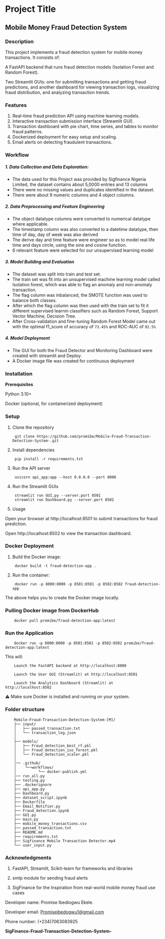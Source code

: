 # Project Title
## Mobile Money Fraud Detection System

### Description
This project implements a fraud detection system for mobile money transactions. It consists of:

A FastAPI backend that runs fraud detection models (Isolation Forest and Random Forest).

Two Streamlit GUIs: one for submitting transactions and getting fraud predictions, and another dashboard for viewing transaction logs, visualizing fraud distribution, and analyzing transaction trends.

### Features
1. Real-time fraud prediction API using machine learning models.
2. Interactive transaction submission interface (Streamlit GUI).
3. Transaction dashboard with pie chart, time series, and tables to monitor fraud patterns.
4. Dockerized deployment for easy setup and scaling.
5. Email alerts on detecting fraudulent transactions.

### Workflow
##### 1. Data Collection and Data Exploration:
   * The data used for this Project was provided by Sigfinance Nigeria Limited, the dataset contains about 5,0000 entries and 13 columns
   * There were no missing values and duplicates identified in the dataset.
   * There were about 9 numeric columns and 4 object columns.
##### 2. Data Preprocessing and Feature Engineering 
   * The object datatype columns were converted to numerical datatype where applicable.
   * The timestamp column was also converted to a datetime datatype, then time of day, day of week was also derived
   * The derive day and time feature were engineer so as to model real life time and days circle, using the sine and cosine function.
   * 6 relevant feature were selected for our unsupervised learning model
##### 3. Model Building and Evaluation
   * The dataset was split into train and test set.
   * The train set was fit into an unsupervised machine learning model called Isolation forest, which was able to flag an anomaly and non-anomaly transaction.
   * The flag column was inbalanced, the SMOTE function was used to balance both classes.
   * After which the flag column was then used with the train set to fit it different supervised learnin classifiers such as Random Forest, Support Vector Machine, Decision Tree.
   * After Cross-validation and fine-tuning Random Forest Model came out with the optimal f1_scure of accuracy of `73.45%` and ROC-AUC of `92.5%`
##### 4. Model Deployment
   * The GUI for both the Fraud Detector and Monitoring Dashboard were created with streamlit and Deploy.
   * A Docker image file was created for continuous deployment 

### Installation
<b>Prerequisites</b>

Python 3.10+

Docker (optional, for containerized deployment)

### Setup
1. Clone the repository

        git clone https://github.com/promibe/Mobile-Fraud-Transaction-Detection-System-.git


2. Install dependencies

        pip install -r requirements.txt

3. Run the API server

        uvicorn api_app:app --host 0.0.0.0 --port 8000

4. Run the Streamlit GUIs

        streamlit run GUI.py --server.port 8501
        streamlit run Dashboard.py --server.port 8502

5. Usage

Open your browser at http://localhost:8501 to submit transactions for fraud prediction.

Open http://localhost:8502 to view the transaction dashboard. 

### Docker Deployment
1. Build the Docker image:

        docker build -t fraud-detection-app .
2. Run the container:

        docker run -p 8000:8000 -p 8501:8501 -p 8502:8502 fraud-detection-app

The above helps you to create the Docker image locally.

### Pulling Docker image from DockerHub

        docker pull promibe/fraud-detection-app:latest

### Run the Application

        docker run -p 8000:8000 -p 8501:8501 -p 8502:8502 promibe/fraud-detection-app:latest


This will:

        Launch the FastAPI backend at http://localhost:8000

        Launch the User GUI (Streamlit) at http://localhost:8501

        Launch the Analytics Dashboard (Streamlit) at http://localhost:8502

⚠️ Make sure Docker is installed and running on your system.



### Folder structure


        
        Mobile-Fraud-Transaction-Detection-System-[M]/
        ├── input/
        │   ├── passed_transaction.txt
        │   └── transaction_log.json
        │
        ├── models/
        │   ├── Fraud_detection_best_rf.pkl
        │   ├── Fraud_detection_iso_forest.pkl
        │   └── Fraud_detection_scaler.pkl
        │
        │── .github/
        │    └──workflows/
        │          └── docker-publish.yml
        │── run_all.py
        ├── testing.py
        ├── .dockerignore
        ├── api_app.py
        ├── Dashboard.py
        ├── dataset_script.ipynb
        ├── Dockerfile
        ├── Email_Notifier.py
        ├── Fraud_detection.ipynb
        ├── GUI.py
        ├── main.py
        ├── mobile_money_transactions.csv
        ├── passed_transaction.txt
        ├── README.md
        ├── requirements.txt
        ├── Sigfinance Mobile Transaction Detector.mp4
        └── user_input.py



### Acknowledgments
1. FastAPI, Streamlit, Scikit-learn for frameworks and libraries

2. smtp module for sending fraud alerts

3. SigFinance for the Inspiration from real-world mobile money fraud use cases


Developer name: Promise Ibediogwu Ekele.

Developer email: Promiseibedogwu1@gmail.com

Phone number: (+234)7063083925


<b>SigFinance-Fraud-Transaction-Detection-System-</b>

